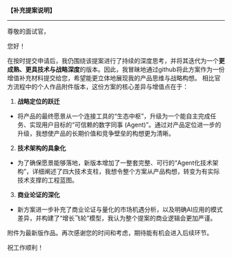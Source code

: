 **【补充提案说明】**

---

尊敬的面试官，

您好！

在按时提交申请后，我仍围绕该提案进行了持续的深度思考，并将其迭代为一个**更成熟、更具技术与战略深度**的版本。因此，我冒昧地通过github将此方案作为一份增值补充材料提交给您，希望能更立体地展现我的产品思维与战略构想。
相比官方流程中的个人作品附件版本，这份方案的核心差异与增值点在于：

1. **战略定位的跃迁**
 - 将产品的最终愿景从一个连接工具的“生态中枢”，升级为一个能自主完成任务、实现用户目标的“可信赖的数字同事 (Agent)”。通过对产品定位进一步的升级，我想使产品的长期价值和竞争壁垒的构想更为清晰。
2. **技术架构的具象化**
 - 为了确保愿景能够落地，新版本增加了一整套完整、可行的“Agent化技术架构”，详细阐述了四大技术支柱，我想令整个方案从产品构想，转变为有实际技术支撑的工程蓝图。
3. **商业论证的深化**
 - 新方案进一步补充了商业论证与量化的市场机遇分析，以及明确AI应用的模式差异，并构建了“增长飞轮”模型，我认为整个提案的商业逻辑会更加严谨。

附件为最新版作品。再次感谢您的时间和考虑，期待能有机会进入后续环节。

祝工作顺利！

